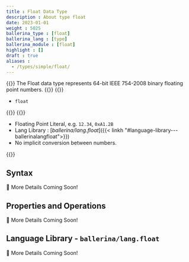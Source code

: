 ```yaml
---
title : Float Data Type
description : About type float
date: 2023-01-01
weight : 5025
ballerina_type : [float]
ballerina_lang : [type]
ballerina_module : [float]
highlight : []
draft : true
aliases :
  - /types/simple/float/
---
```

{{<md class="summary">}}
The Float data type represents 64-bit IEEE 754-2008 binary floating point numbers.
{{</md>}}
{{<md class="syntax">}}

* `float`

{{</md>}}
{{<md class="tldr">}}

* Floating Point Literal, e.g. `12.34`, `0xA1.2B`
* Lang Library : [*ballerina/lang.float*]({{< linkh "#language-library---ballerinalangfloat">}})
* No implicit conversion between numbers.

{{</md>}}

<!--more-->

## Syntax

🚧 More Details Coming Soon!

## Properties and Operations

🚧 More Details Coming Soon!

## Language Library - `ballerina/lang.float`

🚧 More Details Coming Soon!
